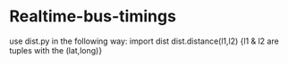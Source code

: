 # Realtime-bus-timings

use dist.py in the following way:
import dist
dist.distance(l1,l2)    {l1 & l2 are tuples with the (lat,long)}
